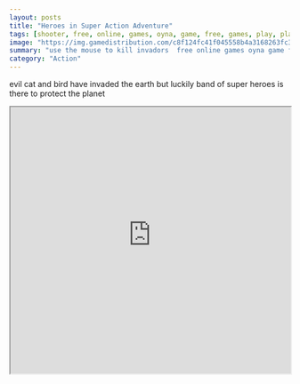 ```yaml
---
layout: posts
title: "Heroes in Super Action Adventure"
tags: [shooter, free, online, games, oyna, game, free, games, play, play, games]
image: "https://img.gamedistribution.com/c8f124fc41f045558b4a3168263fc319.jpg"
summary: "use the mouse to kill invadors  free online games oyna game free games play play games"
category: "Action"
---
```


evil cat and bird have invaded the earth but luckily band of super heroes is there to protect the planet

<iframe width="100%" height="480px;" src="https://flash.gamedistribution.com?game=c8f124fc41f045558b4a3168263fc319"></iframe>